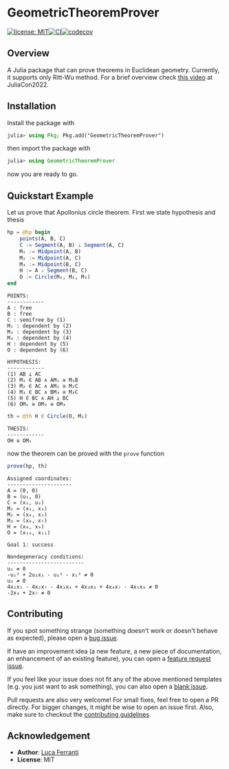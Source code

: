 # GeometricTheoremProver

[![license: MIT](https://img.shields.io/badge/license-MIT-yellow.svg)](../../LICENSE)[![CI](https://github.com/lucaferranti/GeometricTheoremProver.jl/workflows/CI/badge.svg)](https://github.com/lucaferranti/GeometricTheoremProver.jl/actions)[![codecov](https://codecov.io/gh/lucaferranti/GeometricTheoremProver.jl/branch/main/graph/badge.svg?token=EzyZPusnKj)](https://codecov.io/gh/lucaferranti/GeometricTheoremProver.jl)

## Overview

A Julia package that can prove theorems in Euclidean geometry. Currently, it supports only Ritt-Wu method. For a brief overview check [this video](https://www.youtube.com/watch?v=q_08LE4UOU8) at JuliaCon2022.

## Installation

Install the package with

```julia
julia> using Pkg; Pkg.add("GeometricTheoremProver")
```

then import the package with

```julia
julia> using GeometricTheoremProver
```

now you are ready to go. 

## Quickstart Example

Let us prove that Apollonius circle theorem. First we state hypothesis and thesis

```julia
hp = @hp begin
    points(A, B, C)
    C := Segment(A, B) ⟂ Segment(A, C)
    M₁ := Midpoint(A, B)
    M₂ := Midpoint(A, C)
    M₃ := Midpoint(B, C)
    H := A ↓ Segment(B, C)
    O := Circle(M₁, M₂, M₃)
end
```

```
POINTS:
------------
A : free
B : free
C : semifree by (1)
M₁ : dependent by (2)
M₂ : dependent by (3)
M₃ : dependent by (4)
H : dependent by (5)
O : dependent by (6)

HYPOTHESIS:
------------
(1) AB ⟂ AC
(2) M₁ ∈ AB ∧ AM₁ ≅ M₁B
(3) M₂ ∈ AC ∧ AM₂ ≅ M₂C
(4) M₃ ∈ BC ∧ BM₃ ≅ M₃C
(5) H ∈ BC ∧ AH ⟂ BC
(6) OM₁ ≅ OM₂ ≅ OM₃
```

```julia
th = @th H ∈ Circle(O, M₁)
```

```
THESIS:
------------
OH ≅ OM₁
```

now the theorem can be proved with the `prove` function

```julia
prove(hp, th)
```

```
Assigned coordinates:
---------------------
A = (0, 0)
B = (u₁, 0)
C = (x₁, u₂)
M₁ = (x₂, x₃)
M₂ = (x₄, x₅)
M₃ = (x₆, x₇)
H = (x₈, x₉)
O = (x₁₀, x₁₁)

Goal 1: success

Nondegeneracy conditions:
-------------------------
u₁ ≠ 0
-u₁² + 2u₁x₁ - u₂² - x₁² ≠ 0
u₂ ≠ 0
4x₂x₅ - 4x₂x₇ - 4x₃x₄ + 4x₃x₆ + 4x₄x₇ - 4x₅x₆ ≠ 0
-2x₃ + 2x₇ ≠ 0
```

## Contributing

If you spot something strange (something doesn't work or doesn't behave as expected), please open a [bug issue](https://github.com/lucaferranti/GeometricTheoremProver.jl/issues/new?assignees=&labels=bug&template=bug_report.md&title=%5Bbug%5D).

If have an improvement idea (a new feature, a new piece of documentation, an enhancement of an existing feature), you can open a [feature request issue](https://github.com/lucaferranti/GeometricTheoremProver.jl/issues/new?assignees=&labels=enhancement&template=feature_request.md&title=%5Benhancement%5D%3A+).

If you feel like your issue does not fit any of the above mentioned templates (e.g. you just want to ask something), you can also open a [blank issue](https://github.com/lucaferranti/GeometricTheoremProver.jl/issues/new).

Pull requests are also very welcome! For small fixes, feel free to open a PR directly. For bigger changes, it might be wise to open an issue first. Also, make sure to checkout the [contributing guidelines](./CONTRIBUTING.md).

## Acknowledgement

- **Author**: [Luca Ferranti](https://lucaferranti.github.io)
- **License**: MIT